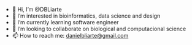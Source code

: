 - 👋 Hi, I’m @DBLiarte
- 👀 I’m interested in bioinformatics, data science and design
- 🌱 I’m currently learning software engineer
- 💞️ I’m looking to collaborate on biological and computacional science
- 📫 How to reach me: danielbliarte@gmail.com

<!---
DBLiarte/DBLiarte is a ✨ special ✨ repository because its `README.md` (this file) appears on your GitHub profile.
You can click the Preview link to take a look at your changes.
--->
